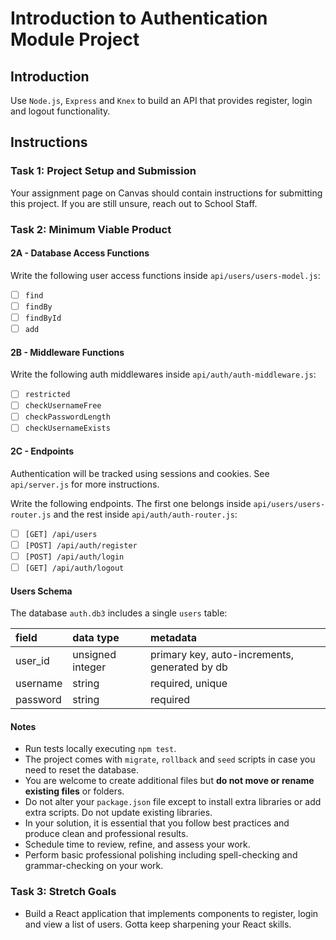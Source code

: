 # Introduction to Authentication Module Project

## Introduction

Use `Node.js`, `Express` and `Knex` to build an API that provides register, login and logout functionality.

## Instructions

### Task 1: Project Setup and Submission

Your assignment page on Canvas should contain instructions for submitting this project. If you are still unsure, reach out to School Staff.

### Task 2: Minimum Viable Product

#### 2A - Database Access Functions

Write the following user access functions inside `api/users/users-model.js`:

- [ ] `find`
- [ ] `findBy`
- [ ] `findById`
- [ ] `add`

#### 2B - Middleware Functions

Write the following auth middlewares inside `api/auth/auth-middleware.js`:

- [ ] `restricted`
- [ ] `checkUsernameFree`
- [ ] `checkPasswordLength`
- [ ] `checkUsernameExists`

#### 2C - Endpoints

Authentication will be tracked using sessions and cookies. See `api/server.js` for more instructions.

Write the following endpoints. The first one belongs inside `api/users/users-router.js` and the rest inside `api/auth/auth-router.js`:

- [ ] `[GET] /api/users`
- [ ] `[POST] /api/auth/register`
- [ ] `[POST] /api/auth/login`
- [ ] `[GET] /api/auth/logout`

#### Users Schema

The database `auth.db3` includes a single `users` table:

| field    | data type        | metadata                                      |
| :------- | :--------------- | :-------------------------------------------- |
| user_id  | unsigned integer | primary key, auto-increments, generated by db |
| username | string           | required, unique                              |
| password | string           | required                                      |

#### Notes

- Run tests locally executing `npm test`.
- The project comes with `migrate`, `rollback` and `seed` scripts in case you need to reset the database.
- You are welcome to create additional files but **do not move or rename existing files** or folders.
- Do not alter your `package.json` file except to install extra libraries or add extra scripts. Do not update existing libraries.
- In your solution, it is essential that you follow best practices and produce clean and professional results.
- Schedule time to review, refine, and assess your work.
- Perform basic professional polishing including spell-checking and grammar-checking on your work.

### Task 3: Stretch Goals

- Build a React application that implements components to register, login and view a list of users. Gotta keep sharpening your React skills.

<!--
# Tests

    [x] [0] sanity check (33 ms)
    server.js
## [POST] /api/auth/login
    [x] [1] responds with the correct message on valid credentials (23 ms)
    [x] [2] a "chocolatechip" cookie gets set on the client on valid credentials (5 ms)
    [x] [3] no cookie gets set on invalid credentials (saveUninitialized=false) (4 ms)
    [x] [4] responds with the correct message on invalid credentials (4 ms)

## [POST] /api/auth/register
    [x] [5] creates a new user in the database (4 ms)
    [x] [6] new user passwords are saved correctly bcrypted (3 ms)
    [x] [7] no cookie gets set by registering (saveUninitialized=false) (4 ms)
    [x] [8] responds with the user (user_id and username) (6 ms)
    [x] [9] responds with the proper status code and message on "username taken" (3 ms)
    [x] [10] responds with the proper status code and message on too short a password (3 ms)

## [GET] /api/auth/logout
    [ ] [11] if there is a session it is destroyed so "chocolatechip" cookie not effective anymore (3 ms)
    [ ] [12] responds with the proper message if the user was not actually logged in (9 ms)

## [GET] /api/users
    [ ] [13] responds with the proper status code and message on not-logged-in user (6 ms)
    [ ] [14] responds with the users if there is a session matching the "chocolatechip" cookie (6 ms)

 -->
